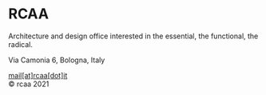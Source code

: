 # RCAA

Architecture and design office interested in the essential, the functional, the radical.

Via Camonia 6, Bologna, Italy

[mail[at]rcaa[dot]it](mailto:mail@rcaa.it)\
© rcaa 2021
